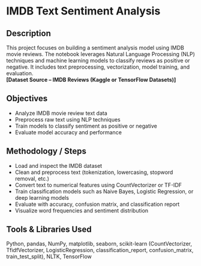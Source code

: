 # IMDB Text Sentiment Analysis

## Description  
This project focuses on building a sentiment analysis model using IMDB movie reviews. The notebook leverages Natural Language Processing (NLP) techniques and machine learning models to classify reviews as positive or negative. It includes text preprocessing, vectorization, model training, and evaluation.  
**[Dataset Source – IMDB Reviews (Kaggle or TensorFlow Datasets)]**

## Objectives  
- Analyze IMDB movie review text data  
- Preprocess raw text using NLP techniques  
- Train models to classify sentiment as positive or negative  
- Evaluate model accuracy and performance  

## Methodology / Steps  
- Load and inspect the IMDB dataset  
- Clean and preprocess text (tokenization, lowercasing, stopword removal, etc.)  
- Convert text to numerical features using CountVectorizer or TF-IDF  
- Train classification models such as Naive Bayes, Logistic Regression, or deep learning models  
- Evaluate with accuracy, confusion matrix, and classification report  
- Visualize word frequencies and sentiment distribution  

## Tools & Libraries Used  
Python, pandas, NumPy, matplotlib, seaborn, scikit-learn (CountVectorizer, TfidfVectorizer, LogisticRegression, classification_report, confusion_matrix, train_test_split), NLTK, TensorFlow
